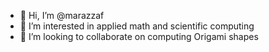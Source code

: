 - 👋 Hi, I’m @marazzaf
- 👀 I’m interested in applied math and scientific computing
- 💞️ I’m looking to collaborate on computing Origami shapes
